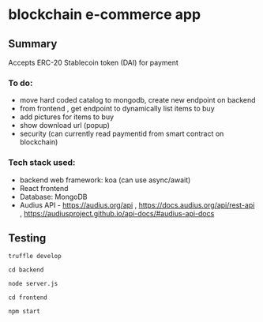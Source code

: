 # blockchain e-commerce app

## Summary 

Accepts ERC-20 Stablecoin token (DAI) for payment

### To do:

- move hard coded catalog to mongodb, create new endpoint on backend
- from frontend , get endpoint to dynamically list items to buy
- add pictures for items to buy
- show download url (popup)
- security (can currently read paymentid from smart contract on blockchain)

### Tech stack used:

* backend web framework: koa (can use async/await)
* React frontend
* Database: MongoDB
* Audius API - https://audius.org/api , https://docs.audius.org/api/rest-api , https://audiusproject.github.io/api-docs/#audius-api-docs

## Testing

`truffle develop`

`cd backend`

`node server.js`

`cd frontend`

`npm start`

